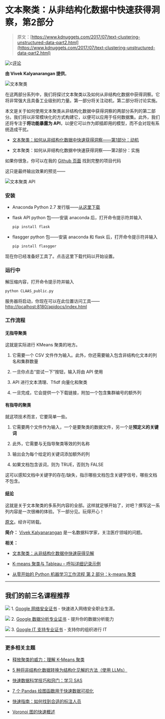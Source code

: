 # 文本聚类：从非结构化数据中快速获得洞察，第2部分

> 原文：[https://www.kdnuggets.com/2017/07/text-clustering-unstructured-data-part2.html](https://www.kdnuggets.com/2017/07/text-clustering-unstructured-data-part2.html)

![c](../Images/3d9c022da2d331bb56691a9617b91b90.png)[评论](#comments)

**由 Vivek Kalyanarangan 提供**。

![文本聚类](../Images/67c6b391782158a75264cfc1b6faf4f4.png)

在这两部分系列中，我们将探讨文本聚类以及如何从非结构化数据中获得洞察。它将非常强大且具备工业级别的力量。第一部分将关注动机，第二部分将讨论实施。

本文是关于如何使用文本聚类从非结构化数据中获得洞察的两部分系列的第二部分。我们将以非常模块化的方式构建它，以便可以应用于任何数据集。此外，我们还将专注于**将功能暴露为 API**，以便它可以作为即插即用的模型，而不会对现有系统造成干扰。

+   [文本聚类：如何从非结构化数据中快速获得洞察——第1部分：动机](/2017/06/text-clustering-unstructured-data.html)

+   文本聚类：如何从非结构化数据中快速获得洞察——第2部分：实施

如果你很急，你可以在我的 [Github 页面](https://github.com/vivekkalyanarangan30/Text-Clustering-API/) 找到完整的项目代码

这只是最终输出效果的预览——

![文本聚类 API](../Images/7e0179269fc5076a5b471604f0c09141.png)

### 安装

+   Anaconda Python 2.7 发行版——[从这里下载](https://www.continuum.io/downloads)

+   flask API python 包——安装 anaconda 后，打开命令提示符并输入

    ```py
    pip install flask
    ```

+   flasgger python 包——安装 anaconda 和 flask 后，打开命令提示符并输入

    ```py
    pip install flasgger
    ```

现在你已经准备好工具了。点击这里下载代码以开始设置。

### 运行中

解压缩内容，打开命令提示符并输入

```py
python CLAAS_public.py

```

服务器将启动，你现在可以在此位置访问工具——[http://localhost:8180/apidocs/index.html](http://localhost:8180/apidocs/index.html)

### 工作流程

#### 无指导聚类

这就是实际进行 KMeans 聚类的地方。

1.  它需要一个 CSV 文件作为输入。此外，你还需要输入包含非结构化文本的列名和集群数量

1.  一旦你点击“尝试一下”按钮，输入将由 API 使用

1.  API 进行文本清理、Tfidf 向量化和聚类

1.  一旦完成，它会提供一个下载链接，附加一个包含集群编号的额外列

#### 有指导的聚类

就这项技术而言，它要简单一些。

1.  它需要两个文件作为输入，一个是要聚类的数据文件，另一个是**预定义的关键词**

1.  此外，它需要与无指导聚类等效的列名称

1.  输出会为每个给定的关键词添加额外的列

1.  如果文档包含该词，则为 TRUE，否则为 FALSE

这可以感知文档中关键字的存在/缺失，指示哪些文档包含关键字信号，哪些文档不包含。

#### [结论](https://machinelearningblogs.com/2017/06/23/text-clustering-get-quick-insights-unstructured-data-2/#)

这就是关于文本聚类的多系列内容的全部。这样就足够开始了，对吧？撰写这一系列内容是一次很棒的体验。下一部分见。玩得开心！

[原文](https://machinelearningblogs.com/2017/06/23/text-clustering-get-quick-insights-unstructured-data-2/)。经许可转载。

**简介：** [Vivek Kalyanarangan](https://machinelearningblogs.com/about/) 是一名数据科学家，关注医疗领域的问题。

**相关：**

+   [文本聚类：从非结构化数据中快速获得见解](/2017/06/text-clustering-unstructured-data.html)

+   [K-means 聚类与 Tableau – 呼叫详细记录示例](/2017/06/kmeans-clustering-tableau-call-detail-records.html)

+   [从零开始的 Python 机器学习工作流程 第 2 部分：k-means 聚类](/2017/06/machine-learning-workflows-python-scratch-part-2.html)

* * *

## 我们的前三名课程推荐

![](../Images/0244c01ba9267c002ef39d4907e0b8fb.png) 1\. [Google 网络安全证书](https://www.kdnuggets.com/google-cybersecurity) - 快速进入网络安全职业生涯。

![](../Images/e225c49c3c91745821c8c0368bf04711.png) 2\. [Google 数据分析专业证书](https://www.kdnuggets.com/google-data-analytics) - 提升你的数据分析能力

![](../Images/0244c01ba9267c002ef39d4907e0b8fb.png) 3\. [Google IT 支持专业证书](https://www.kdnuggets.com/google-itsupport) - 支持你的组织进行 IT

* * *

### 更多相关主题

+   [释放聚类的威力：理解 K-Means 聚类](https://www.kdnuggets.com/2023/07/clustering-unleashed-understanding-kmeans-clustering.html)

+   [5 种将非结构化数据转换为结构化见解的方法（使用 LLMs）](https://www.kdnuggets.com/5-ways-of-converting-unstructured-data-into-structured-insights-with-llms)

+   [快速数据科学技巧和窍门：学习 SAS](https://www.kdnuggets.com/2022/05/sas-quick-data-science-tips-tricks-learn.html)

+   [7 个 Pandas 绘图函数用于快速数据可视化](https://www.kdnuggets.com/7-pandas-plotting-functions-for-quick-data-visualization)

+   [快速指南：如何找到合适的标注人员](https://www.kdnuggets.com/2022/04/quick-guide-find-right-minds-annotation.html)

+   [Voronoi 图的快速概述](https://www.kdnuggets.com/2022/11/quick-overview-voronoi-diagrams.html)

